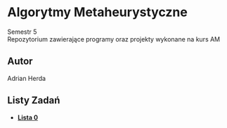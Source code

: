 # Algorytmy Metaheurystyczne

Semestr 5<br>
Repozytorium zawierające programy oraz projekty wykonane na kurs AM

## Autor
Adrian Herda

## Listy Zadań
* [<b>Lista 0</b>](listy_zadan/lista0.pdf)
